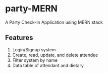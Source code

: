 # party-MERN
A Party Check-In Application using MERN stack

## Features
1. Login/Signup system
2. Create, read, update, and delete attendee
3. Filter system by name
4. Data table of attendant and dietary


